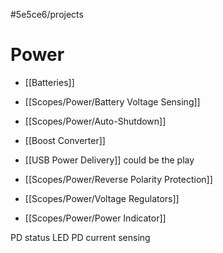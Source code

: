 #5e5ce6/projects 

# Power

- [[Batteries]]
- [[Scopes/Power/Battery Voltage Sensing]]
- [[Scopes/Power/Auto-Shutdown]]

- [[Boost Converter]]

- [[USB Power Delivery]] could be the play

- [[Scopes/Power/Reverse Polarity Protection]]
- [[Scopes/Power/Voltage Regulators]]

- [[Scopes/Power/Power Indicator]]

PD status LED
PD current sensing